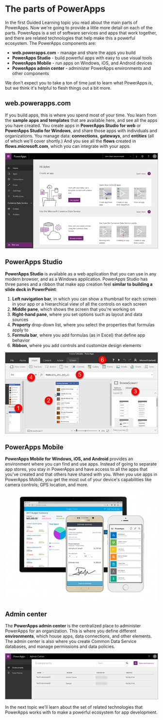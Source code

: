 <properties
   pageTitle="Parts of PowerApps | Microsoft PowerApps"
   description="See the different parts of PowerApps, and how they relate"
   services=""
   suite="powerapps"
   documentationCenter="na"
   authors="mgblythe"
   manager="anneta"
   editor=""
   tags=""
   featuredVideoId="r6mowYePq1Q"
   courseDuration="6m"/>

<tags
   ms.service="powerapps"
   ms.devlang="na"
   ms.topic="get-started-article"
   ms.tgt_pltfrm="na"
   ms.workload="na"
   ms.date="12/09/2016"
   ms.author="mblythe"/>

# The parts of PowerApps
In the first Guided Learning topic you read about the main parts of PowerApps. Now we're going to provide a little more detail on each of the parts. PowerApps is a set of software services and apps that work together, and there are related technologies that help make this a powerful ecosystem. The PowerApps components are:

- **web.powerapps.com** - manage and share the apps you build
- **PowerApps Studio** - build powerful apps with easy to use visual tools
- **PowerApps Mobile** - run apps on Windows, iOS, and Android devices
- **PowerApps admin center** - administer PowerApps environments and other components

We don't expect you to take a ton of time just to learn what PowerApps _is_, but we think it's helpful to flesh things out a bit more.


## web.powerapps.com
If you build apps, this is where you spend most of your time. You learn from the **sample apps and templates** that are available here, and see all the apps you have created. You create apps in **PowerApps Studio for web** or **PowerApps Studio for Windows**, and share those apps with individuals and organizations. You manage data: **connections**, **gateways**, and **entities** (all of which we'll cover shortly.) And you see all the **flows** created in **flows.microsoft.com**, which you can integrate with your apps.

![The web.powerapps.com site](./media/learning-powerapps-parts/powerapps-web-site.png)

## PowerApps Studio
**PowerApps Studio** is available as a web application that you can use in any modern browser, and as a Windows application. PowerApps Studio has three panes and a ribbon that make app creation feel **similar to building a slide deck in PowerPoint**:

1. **Left navigation bar**, in which you can show a thumbnail for each screen in your app or a hierarchical view of all the controls on each screen
2. **Middle pane**, which shows the screen that you're working on
3. **Right-hand pane**, where you set options such as layout and data sources
4. **Property** drop-down list, where you select the properties that formulas apply to
5. **Formula bar**, where you add formulas (as in Excel) that define app behavior
6. **Ribbon**, where you add controls and customize design elements

![PowerApps Studio](./media/learning-powerapps-parts/powerapps-studio.png)

## PowerApps Mobile
**PowerApps Mobile for Windows, iOS, and Android** provides an environment where you can find and use apps. Instead of going to separate app stores, you stay in PowerApps and have access to all the apps that you've created and that others have shared with you. When you use apps in PowerApps Mobile, you get the most out of your device's capabilities like camera controls, GPS location, and more.

![PowerApps Mobile](./media/learning-powerapps-parts/powerapps-mobile.png)


## Admin center
The **PowerApps admin center** is the centralized place to administer PowerApps for an organization. This is where you define different **environments**, which house apps, data connections, and other elements. The admin center is also where you create Common Data Service databases, and manage permissions and data policies.

![PowerApps admin center](./media/learning-powerapps-parts/powerapps-admin-center.png)

In the next topic we'll learn about the set of related technologies that PowerApps works with to make a powerful ecosystem for app development.
